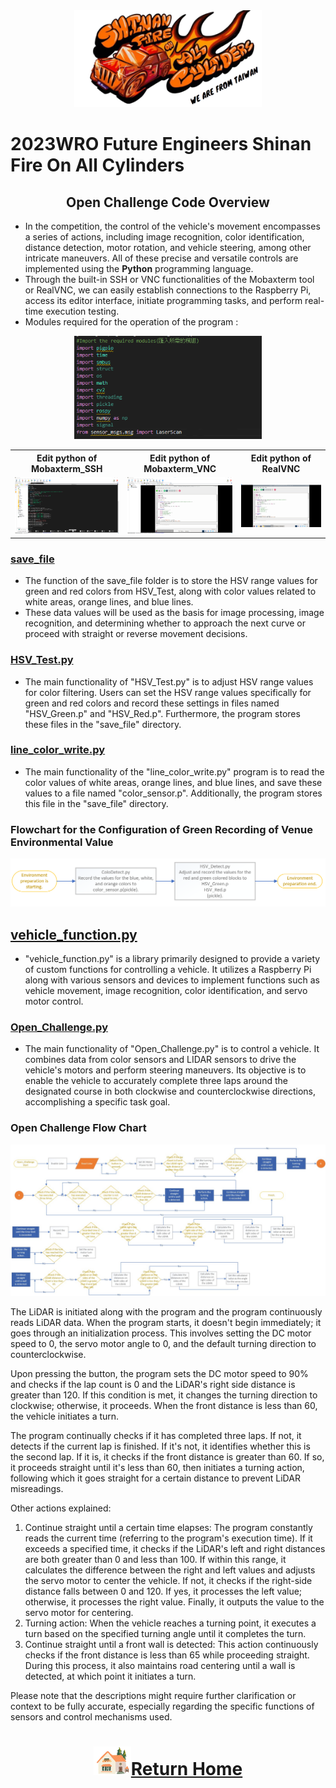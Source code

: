 <div align=center> <img src="../../../other/img/logo.png" width = 300 alt=" logo"> </div>

2023WRO Future Engineers Shinan Fire On All Cylinders  
====
## <div align="center">Open Challenge Code Overview</div> 
- In the competition, the control of the vehicle's movement encompasses a series of actions, including image recognition, color identification, distance detection, motor rotation, and vehicle steering, among other intricate maneuvers. All of these precise and versatile controls are implemented using the __Python__ programming language.
- Through the built-in SSH or VNC functionalities of the Mobaxterm tool or RealVNC, we can easily establish connections to the Raspberry Pi, access its editor interface, initiate programming tasks, and perform real-time execution testing.
- Modules required for the operation of the program :

<div align="center">
<img src="../img/modles_NO_C.png" width="300" alt="Mobaxterm_SSH_python">
</div>

 <div align="center">
 <table>
 <tr align="center">
 <th> Edit python of  Mobaxterm_SSH  
 </th>
 <th> Edit python of  Mobaxterm_VNC
 </th>
 <th>Edit python of RealVNC
 </th>
 <tr align="center" > 
 <td><img src="../img/Mobaxterm_SSH_python.png" width="300" alt="Mobaxterm_SSH_python"> </td>
 <td><img src="../img/Mobaxterm_VNC_python.png" width="300" alt="Mobaxterm_VNC_python"> </td>
 <td><img src="../img/realVNC_python.png" width="300" alt="realVNC_python"> </td>
 </tr>

 </tr>
 </table>
 </div>

### [save_file](./save_file)
- The function of the save_file folder is to store the HSV range values for green and red colors from HSV_Test, along with color values related to white areas, orange lines, and blue lines.
- These data values will be used as the basis for image processing, image recognition, and determining whether to approach the next curve or proceed with straight or reverse movement decisions.


### [HSV_Test.py](./HSV_Test.py)
- The main functionality of "HSV_Test.py" is to adjust HSV range values for color filtering. Users can set the HSV range values specifically for green and red colors and record these settings in files named "HSV_Green.p" and "HSV_Red.p". Furthermore, the program stores these files in the "save_file" directory.

### [line_color_write.py](./line_color_write.py)
- The main functionality of the "line_color_write.py" program is to read the color values of white areas, orange lines, and blue lines, and save these values to a file named "color_sensor.p". Additionally, the program stores this file in the "save_file" directory.



### Flowchart for the Configuration of Green Recording of Venue Environmental Value
 ![Flowchart for the Configuration of Green Recording of Venue Environmental Value](../../System_Platform%20_Software/img/setup_recode.png)  

## [vehicle_function.py](./vehicle_function.py)
- "vehicle_function.py" is a library primarily designed to provide a variety of custom functions for controlling a vehicle. It utilizes a Raspberry Pi along with various sensors and devices to implement functions such as vehicle movement, image recognition, color identification, and servo motor control.



### [Open_Challenge.py](./Open_Challenge.py)
- The main functionality of "Open_Challenge.py" is to control a vehicle. It combines data from color sensors and LIDAR sensors to drive the vehicle's motors and perform steering maneuvers. Its objective is to enable the vehicle to accurately complete three laps around the designated course in both clockwise and counterclockwise directions, accomplishing a specific task goal.



### Open Challenge Flow Chart

<div align=center><img src="../img/open_challange_img.jpg"></div>


The LiDAR is initiated along with the program and the program continuously reads LiDAR data. When the program starts, it doesn't begin immediately; it goes through an initialization process. This involves setting the DC motor speed to 0, the servo motor angle to 0, and the default turning direction to counterclockwise.

Upon pressing the button, the program sets the DC motor speed to 90% and checks if the lap count is 0 and the LiDAR's right side distance is greater than 120. If this condition is met, it changes the turning direction to clockwise; otherwise, it proceeds. When the front distance is less than 60, the vehicle initiates a turn.

The program continually checks if it has completed three laps. If not, it detects if the current lap is finished. If it's not, it identifies whether this is the second lap. If it is, it checks if the front distance is greater than 60. If so, it proceeds straight until it's less than 60, then initiates a turning action, following which it goes straight for a certain distance to prevent LiDAR misreadings.

Other actions explained:
1. Continue straight until a certain time elapses: The program constantly reads the current time (referring to the program's execution time). If it exceeds a specified time, it checks if the LiDAR's left and right distances are both greater than 0 and less than 100. If within this range, it calculates the difference between the right and left values and adjusts the servo motor to center the vehicle. If not, it checks if the right-side distance falls between 0 and 120. If yes, it processes the left value; otherwise, it processes the right value. Finally, it outputs the value to the servo motor for centering.
2. Turning action: When the vehicle reaches a turning point, it executes a turn based on the specified turning angle until it completes the turn.
3. Continue straight until a front wall is detected: This action continuously checks if the front distance is less than 65 while proceeding straight. During this process, it also maintains road centering until a wall is detected, at which point it initiates a turn.

Please note that the descriptions might require further clarification or context to be fully accurate, especially regarding the specific functions of sensors and control mechanisms used.
# <div align="center">![HOME](../../../other/img/Home.png)[Return Home](../../../)</div>  
